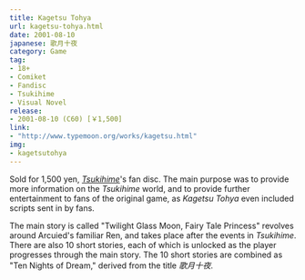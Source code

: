 ```yaml
---
title: Kagetsu Tohya
url: kagetsu-tohya.html
date: 2001-08-10
japanese: 歌月十夜
category: Game
tag:
- 18+
- Comiket
- Fandisc
- Tsukihime
- Visual Novel
release:
- 2001-08-10 (C60) [￥1,500]
link:
- "http://www.typemoon.org/works/kagetsu.html"
img:
- kagetsutohya
---
```


Sold for 1,500 yen, [*Tsukihime*](tsukihime.html)'s fan disc. The main purpose was to provide more information on the *Tsukihime* world, and to provide further entertainment to fans of the original game, as *Kagetsu Tohya* even included scripts sent in by fans.

The main story is called "Twilight Glass Moon, Fairy Tale Princess" revolves around Arcuied's familiar Ren, and takes place after the events in *Tsukihime*. There are also 10 short stories, each of which is unlocked as the player progresses through the main story. The 10 short stories are combined as "Ten Nights of Dream," derived from the title *歌月十夜*.